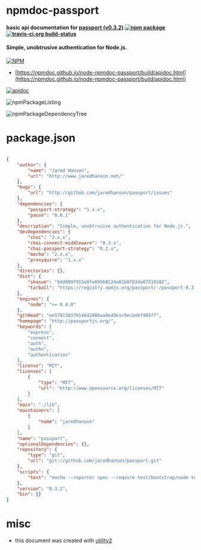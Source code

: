 # npmdoc-passport

#### basic api documentation for  [passport (v0.3.2)](http://passportjs.org/)  [![npm package](https://img.shields.io/npm/v/npmdoc-passport.svg?style=flat-square)](https://www.npmjs.org/package/npmdoc-passport) [![travis-ci.org build-status](https://api.travis-ci.org/npmdoc/node-npmdoc-passport.svg)](https://travis-ci.org/npmdoc/node-npmdoc-passport)

#### Simple, unobtrusive authentication for Node.js.

[![NPM](https://nodei.co/npm/passport.png?downloads=true&downloadRank=true&stars=true)](https://www.npmjs.com/package/passport)

- [https://npmdoc.github.io/node-npmdoc-passport/build/apidoc.html](https://npmdoc.github.io/node-npmdoc-passport/build/apidoc.html)

[![apidoc](https://npmdoc.github.io/node-npmdoc-passport/build/screenCapture.buildCi.browser.%252Ftmp%252Fbuild%252Fapidoc.html.png)](https://npmdoc.github.io/node-npmdoc-passport/build/apidoc.html)

![npmPackageListing](https://npmdoc.github.io/node-npmdoc-passport/build/screenCapture.npmPackageListing.svg)

![npmPackageDependencyTree](https://npmdoc.github.io/node-npmdoc-passport/build/screenCapture.npmPackageDependencyTree.svg)



# package.json

```json

{
    "author": {
        "name": "Jared Hanson",
        "url": "http://www.jaredhanson.net/"
    },
    "bugs": {
        "url": "http://github.com/jaredhanson/passport/issues"
    },
    "dependencies": {
        "passport-strategy": "1.x.x",
        "pause": "0.0.1"
    },
    "description": "Simple, unobtrusive authentication for Node.js.",
    "devDependencies": {
        "chai": "2.x.x",
        "chai-connect-middleware": "0.3.x",
        "chai-passport-strategy": "0.2.x",
        "mocha": "2.x.x",
        "proxyquire": "1.x.x"
    },
    "directories": {},
    "dist": {
        "shasum": "9dd009f915e8fe095b0124a01b8f82da07510102",
        "tarball": "https://registry.npmjs.org/passport/-/passport-0.3.2.tgz"
    },
    "engines": {
        "node": ">= 0.4.0"
    },
    "gitHead": "ee57813037914642906aa9ed9e1c9ecbebf905ff",
    "homepage": "http://passportjs.org/",
    "keywords": [
        "express",
        "connect",
        "auth",
        "authn",
        "authentication"
    ],
    "license": "MIT",
    "licenses": [
        {
            "type": "MIT",
            "url": "http://www.opensource.org/licenses/MIT"
        }
    ],
    "main": "./lib",
    "maintainers": [
        {
            "name": "jaredhanson"
        }
    ],
    "name": "passport",
    "optionalDependencies": {},
    "repository": {
        "type": "git",
        "url": "git://github.com/jaredhanson/passport.git"
    },
    "scripts": {
        "test": "mocha --reporter spec --require test/bootstrap/node test/*.test.js test/**/*.test.js"
    },
    "version": "0.3.2",
    "bin": {}
}
```



# misc
- this document was created with [utility2](https://github.com/kaizhu256/node-utility2)
